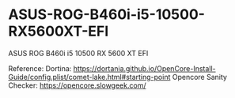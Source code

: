 # ASUS-ROG-B460i-i5-10500-RX5600XT-EFI
ASUS ROG B460i i5 10500 RX 5600 XT EFI

Reference: 
Dortina: https://dortania.github.io/OpenCore-Install-Guide/config.plist/comet-lake.html#starting-point
Opencore Sanity Checker: https://opencore.slowgeek.com/
